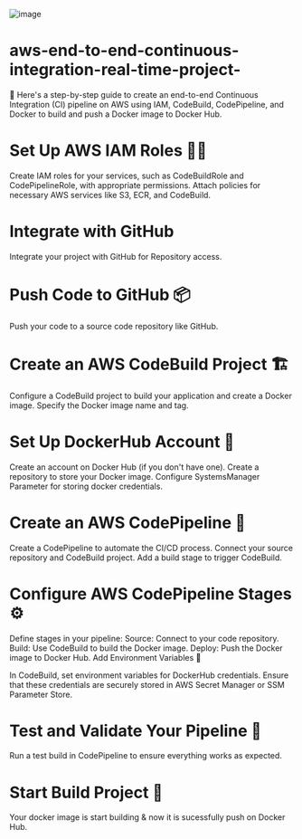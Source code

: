 ![image](https://github.com/amit9974/aws-end-to-end-continuous-integration-real-time-project-/assets/88576479/7486c4b0-8a32-48b2-8e36-03b02c667cc7)

# aws-end-to-end-continuous-integration-real-time-project-
🚀 Here's a step-by-step guide to create an end-to-end Continuous Integration (CI) pipeline on AWS using IAM, CodeBuild, CodePipeline, and Docker to build and push 
a Docker image to Docker Hub.

# Set Up AWS IAM Roles 🧑‍💼
Create IAM roles for your services, such as CodeBuildRole and CodePipelineRole, with appropriate permissions.
Attach policies for necessary AWS services like S3, ECR, and CodeBuild.

# Integrate with GitHub
Integrate your project with GitHub for Repository access.

# Push Code to GitHub 📦
Push your code to a source code repository like GitHub.

# Create an AWS CodeBuild Project 🏗️
Configure a CodeBuild project to build your application and create a Docker image.
Specify the Docker image name and tag.

# Set Up DockerHub Account 🐳
Create an account on Docker Hub (if you don't have one).
Create a repository to store your Docker image.
Configure SystemsManager Parameter for storing docker credentials.

# Create an AWS CodePipeline 🚀
Create a CodePipeline to automate the CI/CD process.
Connect your source repository and CodeBuild project.
Add a build stage to trigger CodeBuild.

# Configure AWS CodePipeline Stages ⚙️
Define stages in your pipeline:
Source: Connect to your code repository.
Build: Use CodeBuild to build the Docker image.
Deploy: Push the Docker image to Docker Hub.
Add Environment Variables 🤖

In CodeBuild, set environment variables for DockerHub credentials.
Ensure that these credentials are securely stored in AWS Secret Manager or SSM Parameter Store.

# Test and Validate Your Pipeline 🧪
Run a test build in CodePipeline to ensure everything works as expected.

# Start Build Project 🧪
Your docker image is start building & now it is sucessfully push on Docker Hub.
